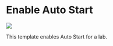 # Enable Auto Start

<a href="https://portal.azure.com/#create/Microsoft.Template/uri/https%3A%2F%2Fraw.githubusercontent.com%2FAzure%2Fazure-devtestlab%2Fmaster%2Fsamples%2FDevTestLabs%2FQuickStartTemplates%2F201-dtl-enable-autostart%2Fazuredeploy.json" target="_blank">
    <img src="http://azuredeploy.net/deploybutton.png"/>
</a>

This template enables Auto Start for a lab.